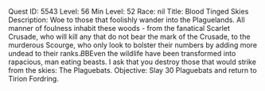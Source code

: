 Quest ID: 5543
Level: 56
Min Level: 52
Race: nil
Title: Blood Tinged Skies
Description: Woe to those that foolishly wander into the Plaguelands. All manner of foulness inhabit these woods - from the fanatical Scarlet Crusade, who will kill any that do not bear the mark of the Crusade, to the murderous Scourge, who only look to bolster their numbers by adding more undead to their ranks.$B$BEven the wildlife have been transformed into rapacious, man eating beasts. I ask that you destroy those that would strike from the skies: The Plaguebats.
Objective: Slay 30 Plaguebats and return to Tirion Fordring.
